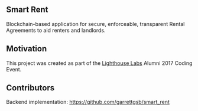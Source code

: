## Smart Rent

Blockchain-based application for secure, enforceable, transparent Rental Agreements to aid renters and landlords.

## Motivation

This project was created as part of the [Lighthouse Labs](https://github.com/lighthouse-labs) Alumni 2017 Coding Event.

## Contributors

Backend implementation: https://github.com/garrettgsb/smart_rent 

